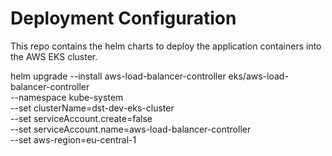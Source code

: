 # Deployment Configuration

This repo contains the helm charts to deploy the application containers into the AWS EKS cluster.

  helm upgrade --install aws-load-balancer-controller eks/aws-load-balancer-controller \
  --namespace kube-system \
  --set clusterName=dst-dev-eks-cluster \
  --set serviceAccount.create=false \
  --set serviceAccount.name=aws-load-balancer-controller \
  --set aws-region=eu-central-1
  